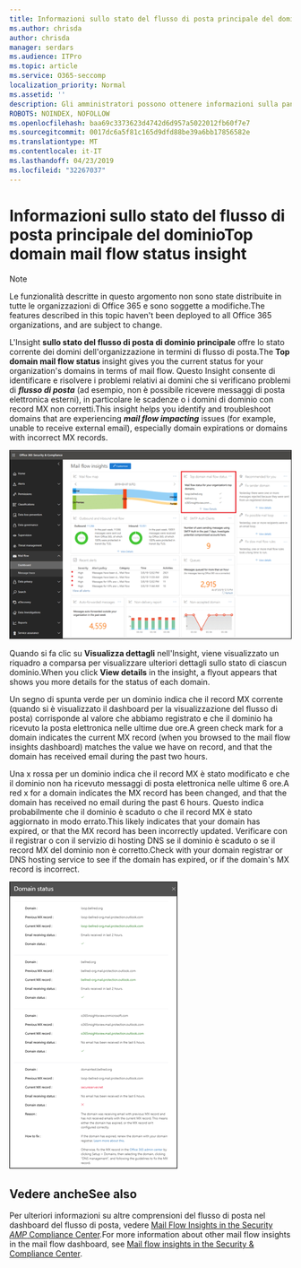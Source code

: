 ```yaml
---
title: Informazioni sullo stato del flusso di posta principale del dominio
ms.author: chrisda
author: chrisda
manager: serdars
ms.audience: ITPro
ms.topic: article
ms.service: O365-seccomp
localization_priority: Normal
ms.assetid: ''
description: Gli amministratori possono ottenere informazioni sulla panoramica dello stato del flusso di posta di dominio principale nel dashboard del flusso di posta nel centro sicurezza & Compliance.
ROBOTS: NOINDEX, NOFOLLOW
ms.openlocfilehash: baa69c3373623d4742d6d957a5022012fb60f7e7
ms.sourcegitcommit: 0017dc6a5f81c165d9dfd88be39a6bb17856582e
ms.translationtype: MT
ms.contentlocale: it-IT
ms.lasthandoff: 04/23/2019
ms.locfileid: "32267037"
---
```

# <a name="top-domain-mail-flow-status-insight"></a><span data-ttu-id="ea8f1-103">Informazioni sullo stato del flusso di posta principale del dominio</span><span class="sxs-lookup"><span data-stu-id="ea8f1-103">Top domain mail flow status insight</span></span>

> [!NOTE]
> <span data-ttu-id="ea8f1-104">Le funzionalità descritte in questo argomento non sono state distribuite in tutte le organizzazioni di Office 365 e sono soggette a modifiche.</span><span class="sxs-lookup"><span data-stu-id="ea8f1-104">The features described in this topic haven't been deployed to all Office 365 organizations, and are subject to change.</span></span>

<span data-ttu-id="ea8f1-105">L'Insight **sullo stato del flusso di posta di dominio principale** offre lo stato corrente dei domini dell'organizzazione in termini di flusso di posta.</span><span class="sxs-lookup"><span data-stu-id="ea8f1-105">The **Top domain mail flow status** insight gives you the current status for your organization's domains in terms of mail flow.</span></span> <span data-ttu-id="ea8f1-106">Questo Insight consente di identificare e risolvere i problemi relativi ai domini che si verificano problemi di ***flusso di posta*** (ad esempio, non è possibile ricevere messaggi di posta elettronica esterni), in particolare le scadenze o i domini di dominio con record MX non corretti.</span><span class="sxs-lookup"><span data-stu-id="ea8f1-106">This insight helps you identify and troubleshoot domains that are experiencing ***mail flow impacting*** issues (for example, unable to receive external email), especially domain expirations or domains with incorrect MX records.</span></span>

![Informazioni sullo stato del flusso di dominio superiore nel dashboard del flusso di posta nel centro sicurezza & Compliance](media/domain-mail-flow-status-selected.png)

<span data-ttu-id="ea8f1-108">Quando si fa clic su **Visualizza dettagli** nell'Insight, viene visualizzato un riquadro a comparsa per visualizzare ulteriori dettagli sullo stato di ciascun dominio.</span><span class="sxs-lookup"><span data-stu-id="ea8f1-108">When you click **View details** in the insight, a flyout appears that shows you more details for the status of each domain.</span></span>

<span data-ttu-id="ea8f1-109">Un segno di spunta verde per un dominio indica che il record MX corrente (quando si è visualizzato il dashboard per la visualizzazione del flusso di posta) corrisponde al valore che abbiamo registrato e che il dominio ha ricevuto la posta elettronica nelle ultime due ore.</span><span class="sxs-lookup"><span data-stu-id="ea8f1-109">A green check mark for a domain indicates the current MX record (when you browsed to the mail flow insights dashboard) matches the value we have on record, and that the domain has received email during the past two hours.</span></span>

<span data-ttu-id="ea8f1-110">Una x rossa per un dominio indica che il record MX è stato modificato e che il dominio non ha ricevuto messaggi di posta elettronica nelle ultime 6 ore.</span><span class="sxs-lookup"><span data-stu-id="ea8f1-110">A red x for a domain indicates the MX record has been changed, and that the domain has received no email during the past 6 hours.</span></span> <span data-ttu-id="ea8f1-111">Questo indica probabilmente che il dominio è scaduto o che il record MX è stato aggiornato in modo errato.</span><span class="sxs-lookup"><span data-stu-id="ea8f1-111">This likely indicates that your domain has expired, or that the MX record has been incorrectly updated.</span></span> <span data-ttu-id="ea8f1-112">Verificare con il registrar o con il servizio di hosting DNS se il dominio è scaduto o se il record MX del dominio non è corretto.</span><span class="sxs-lookup"><span data-stu-id="ea8f1-112">Check with your domain registrar or DNS hosting service to see if the domain has expired, or if the domain's MX record is incorrect.</span></span>

![Il riquadro a comparsa dettagli nell'Insight sullo stato del flusso di dominio superiore](media/domain-mail-flow-status-flyout.png)

## <a name="see-also"></a><span data-ttu-id="ea8f1-114">Vedere anche</span><span class="sxs-lookup"><span data-stu-id="ea8f1-114">See also</span></span>

<span data-ttu-id="ea8f1-115">Per ulteriori informazioni su altre comprensioni del flusso di posta nel dashboard del flusso di posta, vedere [Mail Flow Insights in the Security _AMP_ Compliance Center](mail-flow-insights-v2.md).</span><span class="sxs-lookup"><span data-stu-id="ea8f1-115">For more information about other mail flow insights in the mail flow dashboard, see [Mail flow insights in the Security & Compliance Center](mail-flow-insights-v2.md).</span></span>

